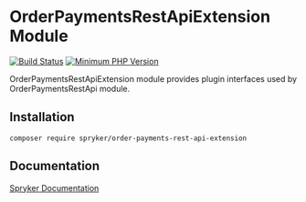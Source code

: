 # OrderPaymentsRestApiExtension Module
[![Build Status](https://travis-ci.org/spryker/order-payments-rest-api-extension.svg)](https://travis-ci.org/spryker/order-payments-rest-api-extension)
[![Minimum PHP Version](https://img.shields.io/badge/php-%3E%3D%207.2-8892BF.svg)](https://php.net/)

OrderPaymentsRestApiExtension module provides plugin interfaces used by OrderPaymentsRestApi module.

## Installation

```
composer require spryker/order-payments-rest-api-extension
```

## Documentation

[Spryker Documentation](https://documentation.spryker.com/module_guide/overview.htm)
